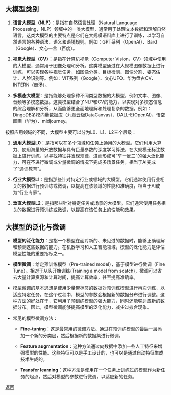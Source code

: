 ## 大模型类别

1. **语言大模型（NLP）**：是指在自然语言处理（Natural Language Processing，NLP）领域中的一类大模型，通常用于处理文本数据和理解自然语言。这类大模型的主要特点是它们在大规模语料库上进行了训练，以学习自然语言的各种语法、语义和语境规则。例如：GPT系列（OpenAI）、Bard（Google）、文心一言（百度）。

2. **视觉大模型（CV）**：是指在计算机视觉（Computer Vision，CV）领域中使用的大模型，通常用于图像处理和分析。这类模型通过在大规模图像数据上进行训练，可以实现各种视觉任务，如图像分类、目标检测、图像分割、姿态估计、人脸识别等。例如：VIT系列（Google）、文心UFO、华为盘古CV、INTERN（商汤）。

3. **多模态大模型**：是指能够处理多种不同类型数据的大模型，例如文本、图像、音频等多模态数据。这类模型结合了NLP和CV的能力，以实现对多模态信息的综合理解和分析，从而能够更全面地理解和处理复杂的数据。例如：DingoDB多模向量数据库（九章云极DataCanvas）、DALL-E(OpenAI)、悟空画画（华为）、midjourney。

按照应用领域的不同，大模型主要可以分为L0、L1、L2三个层级：

1. **通用大模型L0**：是指可以在多个领域和任务上通用的大模型。它们利用大算力、使用海量的开放数据与具有巨量参数的深度学习算法，在大规模无标注数据上进行训练，以寻找特征并发现规律，进而形成可“举一反三”的强大泛化能力，可在不进行微调或少量微调的情况下完成多场景任务，相当于AI完成了“通识教育”。

2. **行业大模型L1**：是指那些针对特定行业或领域的大模型。它们通常使用行业相关的数据进行预训练或微调，以提高在该领域的性能和准确度，相当于AI成为“行业专家”。

3. **垂直大模型L2**：是指那些针对特定任务或场景的大模型。它们通常使用任务相关的数据进行预训练或微调，以提高在该任务上的性能和效果。

## 大模型的泛化与微调

- **模型的泛化能力**：是指一个模型在面对新的、未见过的数据时，能够正确理解和预测这些数据的能力。在机器学习和人工智能领域，模型的泛化能力是评估模型性能的重要指标之一。

- **模型微调**：给定预训练模型（Pre-trained model），基于模型进行微调（Fine Tune）。相对于从头开始训练(Training a model from scatch)，微调可以省去大量计算资源和计算时间，提高计算效率，甚至提高准确率。

- 模型微调的基本思想是使用少量带标签的数据对预训练模型进行再次训练，以适应特定任务。在这个过程中，模型的参数会根据新的数据分布进行调整。这种方法的好处在于，它利用了预训练模型的强大能力，同时还能够适应新的数据分布。因此，模型微调能够提高模型的泛化能力，减少过拟合现象。

- 常见的模型微调方法：
    - **Fine-tuning**：这是最常用的微调方法。通过在预训练模型的最后一层添加一个新的分类层，然后根据新的数据集进行微调。
    
    - **Feature augmentation**：这种方法通过向数据中添加一些人工特征来增强模型的性能。这些特征可以是手工设计的，也可以是通过自动特征生成技术生成的。
    
    - **Transfer learning**：这种方法是使用在一个任务上训练过的模型作为新任务的起点，然后对模型的参数进行微调，以适应新的任务。

[返回](../index.md)
